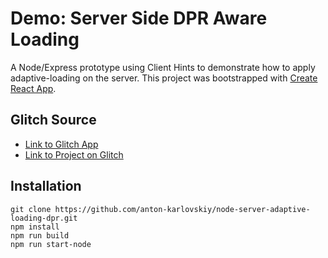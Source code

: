 
# Demo: Server Side DPR Aware Loading
A Node/Express prototype using Client Hints to demonstrate how to apply adaptive-loading on the server.
This project was bootstrapped with [Create React App](https://github.com/facebook/create-react-app).

## Glitch Source
* [Link to Glitch App](https://anton-karlovskiy-node-server-adaptive-loading-dpr.glitch.me/)
* [Link to Project on Glitch](https://glitch.com/~anton-karlovskiy-node-server-adaptive-loading-dpr/)

## Installation
```
git clone https://github.com/anton-karlovskiy/node-server-adaptive-loading-dpr.git
npm install
npm run build
npm run start-node
```